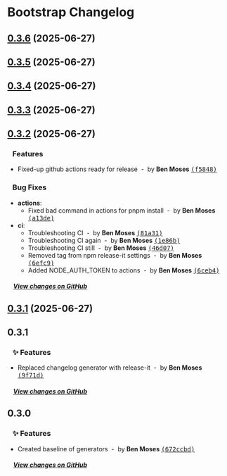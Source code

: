 # Bootstrap Changelog

## [0.3.6](https://github.com/benjymoses/bootstrap/compare/v0.3.5...v0.3.6) (2025-06-27)

## [0.3.5](https://github.com/benjymoses/bootstrap/compare/v0.3.4...v0.3.5) (2025-06-27)

## [0.3.4](https://github.com/benjymoses/bootstrap/compare/v0.3.3...v0.3.4) (2025-06-27)

## [0.3.3](https://github.com/benjymoses/bootstrap/compare/v0.3.2...v0.3.3) (2025-06-27)

## [0.3.2](https://github.com/benjymoses/bootstrap/compare/v0.3.1...v0.3.2) (2025-06-27)

### &nbsp;&nbsp;&nbsp;Features

- Fixed-up github actions ready for release &nbsp;-&nbsp; by **Ben Moses** [<samp>(f5848)</samp>](https://github.com/benjymoses/bootstrap/commit/f584898)

### &nbsp;&nbsp;&nbsp;Bug Fixes

- **actions**:
  - Fixed bad command in actions for pnpm install &nbsp;-&nbsp; by **Ben Moses** [<samp>(a13de)</samp>](https://github.com/benjymoses/bootstrap/commit/a13de39)
- **ci**:
  - Troubleshooting CI &nbsp;-&nbsp; by **Ben Moses** [<samp>(81a31)</samp>](https://github.com/benjymoses/bootstrap/commit/81a3172)
  - Troubleshooting CI again &nbsp;-&nbsp; by **Ben Moses** [<samp>(1e86b)</samp>](https://github.com/benjymoses/bootstrap/commit/1e86bcf)
  - Troubleshooting CI still &nbsp;-&nbsp; by **Ben Moses** [<samp>(46d07)</samp>](https://github.com/benjymoses/bootstrap/commit/46d0734)
  - Removed tag from npm release-it settings &nbsp;-&nbsp; by **Ben Moses** [<samp>(6efc9)</samp>](https://github.com/benjymoses/bootstrap/commit/6efc902)
  - Added NODE_AUTH_TOKEN to actions &nbsp;-&nbsp; by **Ben Moses** [<samp>(6ceb4)</samp>](https://github.com/benjymoses/bootstrap/commit/6ceb427)

##### &nbsp;&nbsp;&nbsp;&nbsp;[View changes on GitHub](https://github.com/benjymoses/bootstrap/compare/v0.3.1...0.3.2)

## [0.3.1](https://github.com/benjymoses/bootstrap/compare/v0.3.0...v0.3.1) (2025-06-27)

## 0.3.1

### &nbsp;&nbsp;&nbsp;:sparkles: Features

- Replaced changelog generator with release-it &nbsp;-&nbsp; by **Ben Moses** [<samp>(9f71d)</samp>](https://github.com/benjymoses/bootstrap/commit/9f71d2a)

##### &nbsp;&nbsp;&nbsp;&nbsp;[View changes on GitHub](https://github.com/benjymoses/bootstrap/compare/v0.3.0...0.3.1)

## 0.3.0

### &nbsp;&nbsp;&nbsp;:sparkles: Features

- Created baseline of generators &nbsp;-&nbsp; by **Ben Moses** [<samp>(672ccbd)</samp>](https://github.com/benjymoses/bootstrap/commit/672ccbd2a)

##### &nbsp;&nbsp;&nbsp;&nbsp;[View changes on GitHub](https://github.com/benjymoses/bootstrap/compare/v0.2.0...0.3.0)
